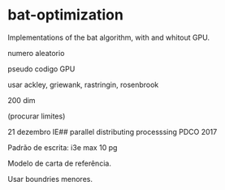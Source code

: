 bat-optimization
================

Implementations of the bat algorithm, with and whitout GPU.

numero aleatorio

pseudo codigo GPU


usar ackley, griewank, rastringin, rosenbrook

200 dim

(procurar limites)


21 dezembro IE## parallel distributing processsing PDCO 2017


Padrão de escrita: i3e max 10 pg

Modelo de carta de referência. 

Usar boundries menores.
